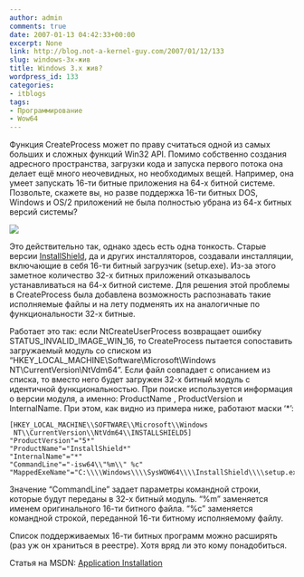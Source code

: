 ```yaml
---
author: admin
comments: true
date: 2007-01-13 04:42:33+00:00
excerpt: None
link: http://blog.not-a-kernel-guy.com/2007/01/12/133
slug: windows-3x-жив
title: Windows 3.x жив?
wordpress_id: 133
categories:
- itblogs
tags:
- Программирование
- Wow64
---
```


Функция CreateProcess может по праву считаться одной из самых больших и сложных функций Win32 API. Помимо собственно создания адресного пространства, загрузки кода и запуска первого потока она делает ещё много неочевидных, но необходимых вещей. Например, она умеет запускать 16-ти битные приложения на 64-х битной системе. Позвольте, скажете вы, но разве поддержка 16-ти битных DOS, Windows и OS/2 приложений не была полностью убрана из 64-х битных версий системы?

<!-- more -->

![](http://blog.not-a-kernel-guy.com/wp-content/uploads/2007/01/gvim16.png)



Это действительно так, однако здесь есть одна тонкость. Старые версии [InstallShield](http://www.macrovision.com/products/flexnet_installshield/installshield/index.shtml), да и других инсталляторов, создавали инсталляции, включающие в себя 16-ти битный загрузчик (setup.exe). Из-за этого заметное количество 32-х битных приложений отказывалось устанавливаться на 64-х битной системе. Для решения этой проблемы в CreateProcess была добавлена возможность распознавать такие исполняемые файлы и на лету подменять их на аналогичные по функциональности 32-х битные.

Работает это так: если NtCreateUserProcess возвращает ошибку STATUS_INVALID_IMAGE_WIN_16, то CreateProcess пытается сопоставить загружаемый модуль со списком из “HKEY_LOCAL_MACHINE\Software\Microsoft\Windows NT\CurrentVersion\NtVdm64”. Если файл совпадает с описанием из списка, то вместо него будет загружен 32-х битный модуль с идентичной функциональностью. При поиске используется информация о версии модуля, а именно: ProductName , ProductVersion и InternalName. При этом, как видно из примера ниже, работают маски ‘*’:



```no-highlight
[HKEY_LOCAL_MACHINE\\SOFTWARE\\Microsoft\\Windows
 NT\\CurrentVersion\\NtVdm64\\INSTALLSHIELD5]
"ProductVersion"="5*"
"ProductName"="InstallShield*"
"InternalName"="*"
"CommandLine"="-isw64\\"%m\\" %c"
"MappedExeName"="C:\\\\Windows\\\\SysWOW64\\\\InstallShield\\\\setup.exe"
```



Значение “CommandLine” задает параметры командной строки, которые будут переданы в 32-х битный модуль. “%m” заменяется именем оригинального 16-ти битного файла. “%c” заменяется командной строкой, переданной 16-ти битному исполняемому файлу. 

Список поддерживаемых 16-ти битных программ можно расширять (раз уж он храниться в реестре). Хотя вряд ли это кому понадобиться.

Статья на MSDN: [Application Installation](http://msdn.microsoft.com/library/default.asp?url=/library/en-us/win64/win64/wow64_implementation_details.asp)
